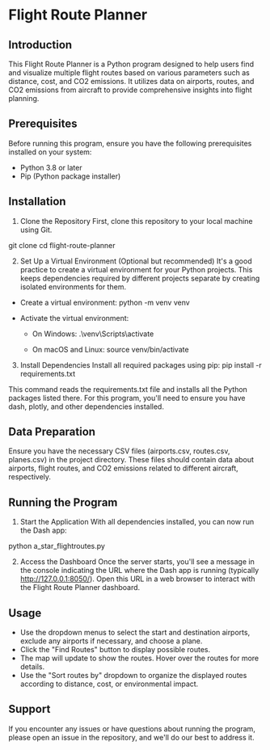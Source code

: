 # Flight Route Planner

## Introduction

This Flight Route Planner is a Python program designed to help users find and visualize multiple flight routes based on various parameters such as distance, cost, and CO2 emissions. It utilizes data on airports, routes, and CO2 emissions from aircraft to provide comprehensive insights into flight planning.

## Prerequisites

Before running this program, ensure you have the following prerequisites installed on your system:

* Python 3.8 or later
* Pip (Python package installer)

## Installation
1. Clone the Repository
First, clone this repository to your local machine using Git.

  git clone <repository-url>
  cd flight-route-planner

2. Set Up a Virtual Environment (Optional but recommended)
It's a good practice to create a virtual environment for your Python projects. This keeps dependencies required by different projects separate by creating isolated environments for them.

* Create a virtual environment:
  python -m venv venv

* Activate the virtual environment:
  * On Windows:
    .\venv\Scripts\activate

  * On macOS and Linux:
    source venv/bin/activate

3. Install Dependencies
Install all required packages using pip:
  pip install -r requirements.txt

This command reads the requirements.txt file and installs all the Python packages listed there. For this program, you'll need to ensure you have dash, plotly, and other dependencies installed.

## Data Preparation
Ensure you have the necessary CSV files (airports.csv, routes.csv, planes.csv) in the project directory. These files should contain data about airports, flight routes, and CO2 emissions related to different aircraft, respectively.

## Running the Program
1. Start the Application
With all dependencies installed, you can now run the Dash app:

  python a_star_flightroutes.py

2. Access the Dashboard
Once the server starts, you'll see a message in the console indicating the URL where the Dash app is running (typically http://127.0.0.1:8050/). Open this URL in a web browser to interact with the Flight Route Planner dashboard.

## Usage
* Use the dropdown menus to select the start and destination airports, exclude any airports if necessary, and choose a plane.
* Click the "Find Routes" button to display possible routes.
* The map will update to show the routes. Hover over the routes for more details.
* Use the "Sort routes by" dropdown to organize the displayed routes according to distance, cost, or environmental impact.

## Support
If you encounter any issues or have questions about running the program, please open an issue in the repository, and we'll do our best to address it.
